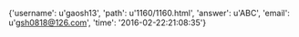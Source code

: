 {'username': u'gaosh13', 'path': u'1160/1160.html', 'answer': u'ABC', 'email': u'gsh0818@126.com', 'time': '2016-02-22:21:08:35'}